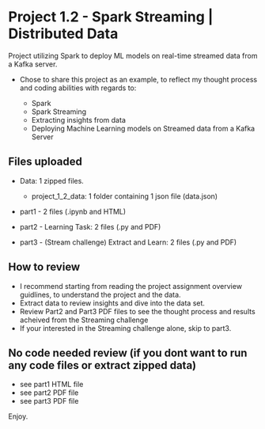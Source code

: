 # Project 1.2 - Spark Streaming | Distributed Data

Project utilizing Spark to deploy ML models on real-time streamed data from a Kafka server.

- Chose to share this project as an example, to reflect my thought process and coding abilities with regards to:

	- Spark
	- Spark Streaming
	- Extracting insights from data
	- Deploying Machine Learning models on Streamed data from a Kafka Server

## Files uploaded

- Data: 1 zipped files. 
	- project_1_2_data: 1 folder containing 1 json file (data.json)

- part1 - 2 files (.ipynb and HTML)
- part2 - Learning Task: 2 files (.py and PDF)
- part3 - (Stream challenge) Extract and Learn: 2 files (.py and PDF)

## How to review

- I recommend starting from reading the project assignment overview guidlines, to understand the project and the data.
- Extract data to review insights and dive into the data set.
- Review Part2 and Part3 PDF files to see the thought process and results acheived from the Streaming challenge
- If your interested in the Streaming challenge alone, skip to part3.

## No code needed review (if you dont want to run any code files or extract zipped data)

- see part1 HTML file
- see part2 PDF file
- see part3 PDF file

Enjoy. 
